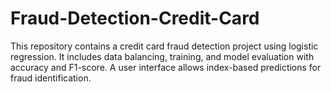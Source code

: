 # Fraud-Detection-Credit-Card
This repository contains a credit card fraud detection project using logistic regression. It includes data balancing, training, and model evaluation with accuracy and F1-score. A user interface allows index-based predictions for fraud identification.
